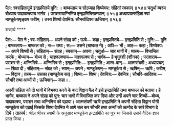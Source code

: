 **पैल: स्वसंहितामूचे इन्द्रप्रमितये मुनि: ।** **बाष्कलाय च सोऽप्याह शिष्येवय: संहितां स्वकाम् ॥ ५४॥** **चतुर्धा व्यस्य बोध्याय याज्ञवल्क्याय भार्गव ।** **पराशरायाग्निमित्र इन्द्रप्रमितिरात्मवान् ॥ ५५॥** **अध्यापयत्संहितां स्वां माण्डूकेयमृङ्क्षष कविम् ।** **तस्य शिष्यो देवमित्र: सौभर्यादिवय ऊचिवान् ॥ ५६॥** 

शब्दार्थ **** 

**पैल:—** **पैल ने** **; स्व-संहिताम्—** **अपने संग्रह को** **; ऊचे—** **कहा** **; इन्द्रप्रमितये—** **इन्द्रप्रमिति से** **; मुनि:—** **मुनि** **; बाष्कलाय—** **बाष्कल को** **; च—** **तथा** **; स:—** **उसने (बाष्कल ने)** **; अपि—** **भी** **; आह—** **कहा** **; शिष्येवय:—** **अपने शिष्यों से** **; संहिताम्—** **संग्रह** **; स्वकाम्—** **अपना** **; चतुर्धा—** **चार भागों में** **; व्यस्य—** **विभाजित करके** **; बोध्याय—** **बोध्य से** **; याज्ञवल्क्याय—** **याज्ञवल्क्य से** **; भार्गव—** **हे भृगुवंशी (शौनक)** **; पराशराय—** **पराशर से** **; अग्निमित्रे—** **अग्निमित्र से** **; इन्द्रप्रमिति:—** **इन्द्रप्रमिति** **; आत्म-वान्—** **आत्मसंयमी** **; अध्यापयत्—** **शिक्षा दी** **; संहिताम्—** **संग्रह को** **; स्वाम्—** **अपने** **; माण्डूकेयम्—** **माण्डूकेय से** **; ऋषिम्—** **ऋषि** **; कविम्—** **विद्वान** **; तस्य—** **उसका (माण्डूकेय का)** **; शिष्य:—** **शिष्य** **; देवमित्र:—** **देवमित्र** **;** **सौभरि-आदिवय:—** **सौभरि तथा अन्यों से** **; ऊचिवान्—** **कहा।** **.** 

**अपनी संहिता को दो भागों में विभक्त करने के बाद विद्वान पैल ने इसे इन्द्रप्रमिति तथा** **बाष्कल को बताया। हे भार्गव, बाष्कल ने अपने संग्रह को पुन: चार भागों में विभाजित कर** **दिया और उन्हें अपने चार शिष्यों—बोध्य, याज्ञवल्क्य, पराशर तथा अग्निमित्र को पढ़ाया।** **आत्मसंयमी ऋषि इन्द्रप्रमिति ने अपनी संहिता विद्वान योगी माण्डूकेय को पढ़ाई जिसके** **शिष्य देवमित्र ने आगे चल कर सौभरि तथा अन्यों को ऋग्वेद के सारे विभाग दे दिये।** **तात्पर्य :** श्रील श्रीधर स्वामी के अनुसार माण्डूकेय इन्द्रप्रमिति का पुत्र था जिससे उसने वैदिक ज्ञान प्राप्त किया।  